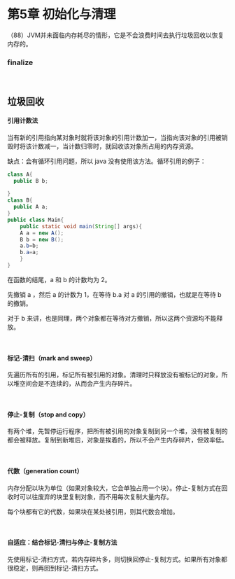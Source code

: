 # 第5章 初始化与清理



（88）JVM并未面临内存耗尽的情形，它是不会浪费时间去执行垃圾回收以恢复内存的。



### finalize

​    

## 垃圾回收

#### 引用计数法

当有新的引用指向某对象时就将该对象的引用计数加一，当指向该对象的引用被销毁时将该计数减一，当计数归零时，就回收该对象所占用的内存资源。

缺点：会有循环引用问题，所以 java 没有使用该方法。循环引用的例子：

```java
class A{
  public B b;
   
}
class B{
  public A a;
}
public class Main{
    public static void main(String[] args){
    A a = new A();
    B b = new B();
    a.b=b;
    b.a=a;
    }
}
```

在函数的结尾，a 和 b 的计数均为 2。

先撤销 a ，然后 a 的计数为 1，在等待 b.a 对 a 的引用的撤销，也就是在等待 b 的撤销。

对于 b 来讲，也是同理，两个对象都在等待对方撤销，所以这两个资源均不能释放。

​    

#### 标记-清扫（mark and sweep）

先遍历所有的引用，标记所有被引用的对象。清理时只释放没有被标记的对象，所以堆空间会是不连续的，从而会产生内存碎片。

​    

#### 停止-复制（stop and copy）

有两个堆，先暂停运行程序，把所有被引用的对象复制到另一个堆，没有被复制的都会被释放。复制到新堆后，对象是挨着的，所以不会产生内存碎片，但效率低。

​    

#### 代数（generation count）

内存分配以块为单位（如果对象较大，它会单独占用一个块）。停止-复制方式在回收时可以往废弃的块里复制对象，而不用每次复制大量内存。

每个块都有它的代数，如果块在某处被引用，则其代数会增加。

​    

#### 自适应：结合标记-清扫与停止-复制方法

先使用标记-清扫方式，若内存碎片多，则切换回停止-复制方式。如果所有对象都很稳定，则再回到标记-清扫方式。